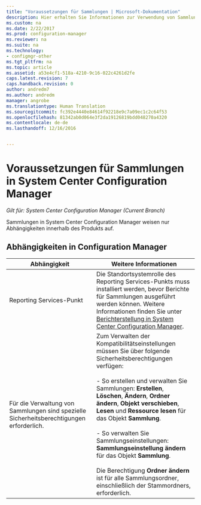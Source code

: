 ```yaml
---
title: "Voraussetzungen für Sammlungen | Microsoft-Dokumentation"
description: Hier erhalten Sie Informationen zur Verwendung von Sammlungen in System Center Configuration Manager.
ms.custom: na
ms.date: 2/22/2017
ms.prod: configuration-manager
ms.reviewer: na
ms.suite: na
ms.technology:
- configmgr-other
ms.tgt_pltfrm: na
ms.topic: article
ms.assetid: a53e4cf1-518a-4210-9c16-022c4261d2fe
caps.latest.revision: 7
caps.handback.revision: 0
author: andredm7
ms.author: andredm
manager: angrobe
ms.translationtype: Human Translation
ms.sourcegitcommit: fc392e4440e84614f92218e9c7a09ec1c2c64f53
ms.openlocfilehash: 81342ab0d064e3f2da19126819bdd048270a4320
ms.contentlocale: de-de
ms.lasthandoff: 12/16/2016


---
```

# <a name="prerequisites-for-collections-in-system-center-configuration-manager"></a>Voraussetzungen für Sammlungen in System Center Configuration Manager

*Gilt für: System Center Configuration Manager (Current Branch)*

Sammlungen in System Center Configuration Manager weisen nur Abhängigkeiten innerhalb des Produkts auf.  

## <a name="configuration-manager-dependencies"></a>Abhängigkeiten in Configuration Manager  

|Abhängigkeit|Weitere Informationen|  
|----------------|----------------------|  
|Reporting Services-Punkt|Die Standortsystemrolle des Reporting Services-Punkts muss installiert werden, bevor Berichte für Sammlungen ausgeführt werden können. Weitere Informationen finden Sie unter [Berichterstellung in System Center Configuration Manager](../../../../core/servers/manage/reporting.md).|  
|Für die Verwaltung von Sammlungen sind spezielle Sicherheitsberechtigungen erforderlich.|Zum Verwalten der Kompatibilitätseinstellungen müssen Sie über folgende Sicherheitsberechtigungen verfügen:<br /><br /> - So erstellen und verwalten Sie Sammlungen: **Erstellen**, **Löschen**, **Ändern**, **Ordner ändern**, **Objekt verschieben**, **Lesen** und **Ressource lesen** für das Objekt **Sammlung**.<br /><br /> - So verwalten Sie Sammlungseinstellungen: **Sammlungseinstellung ändern** für das Objekt **Sammlung**.<br /><br /> Die Berechtigung **Ordner ändern** ist für alle Sammlungsordner, einschließlich der Stammordners, erforderlich.|  

